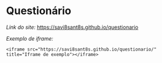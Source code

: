 # Questionário

*Link do site:* https://savi8sant8s.github.io/questionario

*Exemplo de iframe:* 
```
<iframe src="https://savi8sant8s.github.io/questionario/" title="Iframe de exemplo"></iframe>
```
